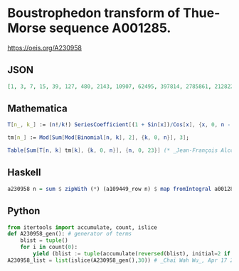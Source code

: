 # Boustrophedon transform of Thue\-Morse sequence A001285\.
https://oeis.org/A230958
## JSON
```JSON
[1, 3, 7, 15, 39, 127, 480, 2143, 10907, 62495, 397814, 2785861, 21282228, 176133285, 1569817724, 14990658724, 152693582275, 1652531857935, 18936620009722, 229053108410969, 2916394751599614, 38989325834726043, 546070266163669664, 7995699956778626764]
```
## Mathematica
```Mathematica
T[n_, k_] := (n!/k!) SeriesCoefficient[(1 + Sin[x])/Cos[x], {x, 0, n - k}];
```
```Mathematica
tm[n_] := Mod[Sum[Mod[Binomial[n, k], 2], {k, 0, n}], 3];
```
```Mathematica
Table[Sum[T[n, k] tm[k], {k, 0, n}], {n, 0, 23}] (* _Jean-François Alcover_, Jul 23 2019 *)
```
## Haskell
```Haskell
a230958 n = sum $ zipWith (*) (a109449_row n) $ map fromIntegral a001285_list
```
## Python
```Python
from itertools import accumulate, count, islice
def A230958_gen(): # generator of terms
    blist = tuple()
    for i in count(0):
        yield (blist := tuple(accumulate(reversed(blist), initial=2 if i.bit_count()&1 else 1)))[-1]
A230958_list = list(islice(A230958_gen(),30)) # _Chai Wah Wu_, Apr 17 2023
```
